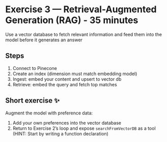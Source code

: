 # Exercise 3 — Retrieval-Augmented Generation (RAG) - 35 minutes

Use a vector database to fetch relevant information and feed them into the model before it generates an answer

## Steps

1. Connect to Pinecone
2. Create an index (dimension must match embedding model)
3. Ingest: embed your content and upsert to vector db
4. Retrieve: embed the query and fetch top matches

## Short exercise ✨

Augment the model with preference data:

1. Add your own preferences into the vector database
2. Return to Exercise 2’s loop and expose `searchFromVectorDB` as a tool (HINT: Start by writing a function declaration)
